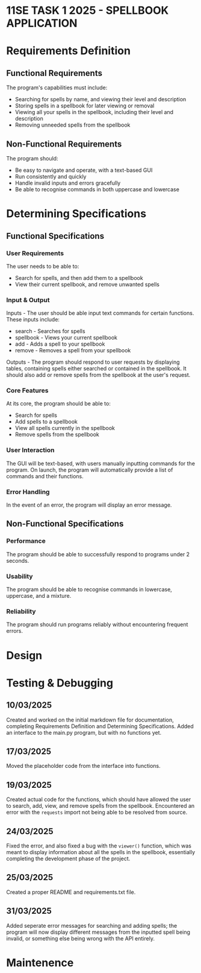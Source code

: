 # **11SE TASK 1 2025 - SPELLBOOK APPLICATION**

# Requirements Definition

## Functional Requirements
The program's capabilities must include:

- Searching for spells by name, and viewing their level and description
- Storing spells in a spellbook for later viewing or removal
- Viewing all your spells in the spellbook, including their level and description
- Removing unneeded spells from the spellbook

## Non-Functional Requirements
The program should:

- Be easy to navigate and operate, with a text-based GUI
- Run consistently and quickly
- Handle invalid inputs and errors gracefully
- Be able to recognise commands in both uppercase and lowercase

# Determining Specifications

## Functional Specifications

### User Requirements
The user needs to be able to:
- Search for spells, and then add them to a spellbook
- View their current spellbook, and remove unwanted spells

### Input & Output
Inputs - The user should be able input text commands for certain functions. These inputs include:

- search - Searches for spells
- spellbook - Views your current spellbook
- add - Adds a spell to your spellbook
- remove - Removes a spell from your spellbook

Outputs - The program should respond to user requests by displaying tables, containing spells either searched or contained in the spellbook. It should also add or remove spells from the spellbook at the user's request.

### Core Features

At its core, the program should be able to:

- Search for spells
- Add spells to a spellbook
- View all spells currently in the spellbook
- Remove spells from the spellbook

### User Interaction

The GUI will be text-based, with users manually inputting commands for the program. On launch, the program will automatically provide a list of commands and their functions.

### Error Handling

In the event of an error, the program will display an error message.

## Non-Functional Specifications

### Performance
The program should be able to successfully respond to programs under 2 seconds.

### Usability
The program should be able to recognise commands in lowercase, uppercase, and a mixture.

### Reliability
The program should run programs reliably without encountering frequent errors.

# Design

# Testing & Debugging

## 10/03/2025

Created and worked on the initial markdown file for documentation, completing Requirements Definition and Determining Specifications. Added an interface to the main.py program, but with no functions yet.

## 17/03/2025

Moved the placeholder code from the interface into functions.

## 19/03/2025

Created actual code for the functions, which should have allowed the user to search, add, view, and remove spells from the spellbook. Encountered an error with the `requests` import not being able to be resolved from source.

## 24/03/2025

Fixed the error, and also fixed a bug with the `viewer()` function, which was meant to display information about all the spells in the spellbook, essentially completing the development phase of the project.

## 25/03/2025

Created a proper README and requirements.txt file.

## 31/03/2025

Added seperate error messages for searching and adding spells; the program will now display different messages from the inputted spell being invalid, or something else being wrong with the API entirely.

# Maintenence